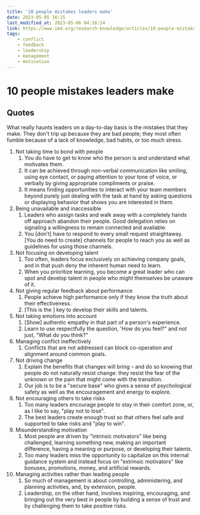 ```yaml
---
title: '10 people mistakes leaders make'
date: 2023-05-05 16:15
last_modified_at: 2023-05-06 04:16:24
link: https://www.imd.org/research-knowledge/articles/10-people-mistakes-leaders-make/
tags:
    - conflict
    - feedback
    - leadership
    - management
    - motivation
---
```


# 10 people mistakes leaders make

## Quotes

What really haunts leaders on a day-to-day basis is the mistakes that they make. They don't trip up because they are bad people; they most often fumble because of a lack of knowledge, bad habits, or too much stress.

1. Not taking time to bond with people
    1. You do have to get to know who the person is and understand what motivates them.
    2. It can be achieved through non-verbal communication like smiling, using eye contact, or paying attention to your tone of voice, or verbally by giving appropriate compliments or praise.
    3. It means finding opportunities to interact with your team members beyond purely just dealing with the task at hand by asking questions or displaying behavior that shows you are interested in them.
2. Being unavailable and inaccessible
    1. Leaders who assign tasks and walk away with a completely hands off approach abandon their people. Good delegation relies on signaling a willingness to remain connected and available.
    2. You \[don't\] have to respond to every small request straightaway. \[You do need to create\] channels for people to reach you as well as guidelines for using those channels.
3. Not focusing on developing talent
    1. Too often, leaders focus exclusively on achieving company goals, and in that push deny the inherent human need to learn.
    2. When you prioritize learning, you become a great leader who can spot and develop talent in people who might themselves be unaware of it.
4. Not giving regular feedback about performance
    1. People achieve high performance only if they know the truth about their effectiveness.
    2. \[This is the \] key to develop their skills and talents.
5. Not taking emotions into account
    1. \[Show\] authentic empathy in that part of a person's experience.
    2. Learn to use respectfully the question, 'How do you feel?" and not just, "What do you think?"
6. Managing conflict ineffectively
    1. Conflicts that are not addressed can block co-operation and alignment around common goals.
7. Not driving change
    1. Explain the benefits that changes will bring – and do so knowing that people do not naturally resist change: they resist the fear of the unknown or the pain that might come with the transition.
    2. Our job is to be a "secure base" who gives a sense of psychological safety as well as the encouragement and energy to explore.
8. Not encouraging others to take risks
    1. Too many leaders encourage people to stay in their comfort zone, or, as I like to say, "play not to lose".
    2. The best leaders create enough trust so that others feel safe and supported to take risks and "play to win".
9. Misunderstanding motivation
    1. Most people are driven by "intrinsic motivators" like being challenged, learning something new, making an important difference, having a meaning or purpose, or developing their talents.
    2. Too many leaders miss the opportunity to capitalize on this internal guidance system and instead focus on "extrinsic motivators" like bonuses, promotions, money, and artificial rewards.
10. Managing activities rather than leading people
    1. So much of management is about controlling, administering, and planning activities, and, by extension, people.
    2. Leadership, on the other hand, involves inspiring, encouraging, and bringing out the very best in people by building a sense of trust and by challenging them to take positive risks.
